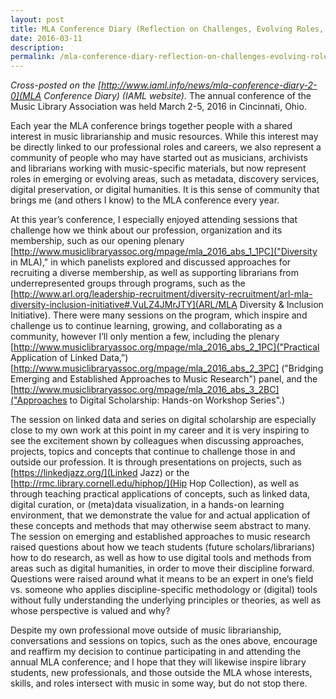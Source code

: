 ```yaml
---
layout: post
title: MLA Conference Diary (Reflection on Challenges, Evolving Roles, and Community)
date: 2016-03-11
description:
permalink: /mla-conference-diary-reflection-on-challenges-evolving-roles-and-community/
---
```


*Cross-posted on the [http://www.iaml.info/news/mla-conference-diary-2-0](MLA Conference Diary) (IAML website).* The annual conference of the Music Library Association was held March 2-5, 2016 in Cincinnati, Ohio.

Each year the MLA conference brings together people with a shared interest in music librarianship and music resources. While this interest may be directly linked to our professional roles and careers, we also represent a community of people who may have started out as musicians, archivists and librarians working with music-specific materials, but now represent roles in emerging or evolving areas, such as metadata, discovery services, digital preservation, or digital humanities. It is this sense of community that brings me (and others I know) to the MLA conference every year.

At this year’s conference, I especially enjoyed attending sessions that challenge how we think about our profession, organization and its membership, such as our opening plenary [http://www.musiclibraryassoc.org/mpage/mla_2016_abs_1_1PC]("Diversity in MLA)," in which panelists explored and discussed approaches for recruiting a diverse membership, as well as supporting librarians from underrepresented groups through programs, such as the [http://www.arl.org/leadership-recruitment/diversity-recruitment/arl-mla-diversity-inclusion-initiative#.VuLZ4JMrJTY](ARL/MLA Diversity & Inclusion Initiative). There were many sessions on the program, which inspire and challenge us to continue learning, growing, and collaborating as a community, however I’ll only mention a few, including the plenary [http://www.musiclibraryassoc.org/mpage/mla_2016_abs_2_1PC]("Practical Application of Linked Data,”) [http://www.musiclibraryassoc.org/mpage/mla_2016_abs_2_3PC]
("Bridging Emerging and Established Approaches to Music Research") panel, and the [http://www.musiclibraryassoc.org/mpage/mla_2016_abs_3_2BC]("Approaches to Digital Scholarship: Hands-on Workshop Series".)

The session on linked data and series on digital scholarship are especially close to my own work at this point in my career and it is very inspiring to see the excitement shown by colleagues when discussing approaches, projects, topics and concepts that continue to challenge those in and outside our profession. It is through presentations on projects, such as [https://linkedjazz.org/](Linked Jazz) or the [http://rmc.library.cornell.edu/hiphop/](Hip Hop Collection), as well as through teaching practical applications of concepts, such as linked data, digital curation, or (meta)data visualization, in a hands-on learning environment, that we demonstrate the value for and actual application of these concepts and methods that may otherwise seem abstract to many. The session on emerging and established approaches to music research raised questions about how we teach students (future scholars/librarians) how to do research, as well as how to use digital tools and methods from areas such as digital humanities, in order to move their discipline forward. Questions were raised around what it means to be an expert in one’s field vs. someone who applies discipline-specific methodology or (digital) tools without fully understanding the underlying principles or theories, as well as whose perspective is valued and why?

Despite my own professional move outside of music librarianship, conversations and sessions on topics, such as the ones above, encourage and reaffirm my decision to continue participating in and attending the annual MLA conference; and I hope that they will likewise inspire library students, new professionals, and those outside the MLA whose interests, skills, and roles intersect with music in some way, but do not stop there.
